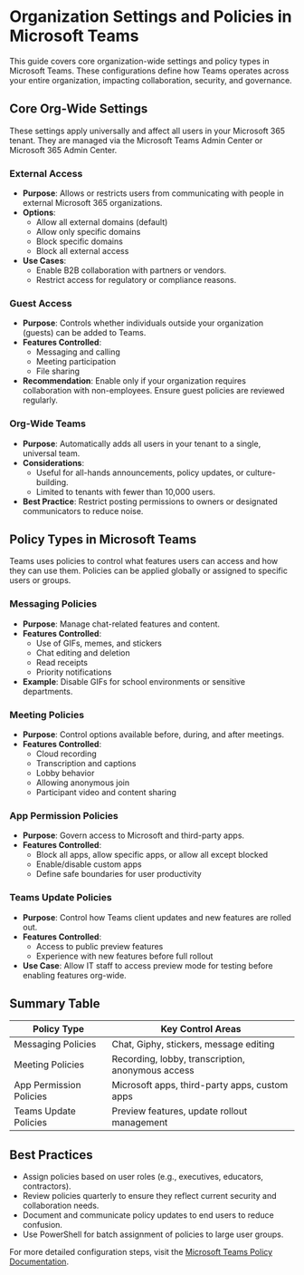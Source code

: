 # Organization Settings and Policies in Microsoft Teams

This guide covers core organization-wide settings and policy types in Microsoft Teams. These configurations define how Teams operates across your entire organization, impacting collaboration, security, and governance.

## Core Org-Wide Settings

These settings apply universally and affect all users in your Microsoft 365 tenant. They are managed via the Microsoft Teams Admin Center or Microsoft 365 Admin Center.

### External Access

- **Purpose**: Allows or restricts users from communicating with people in external Microsoft 365 organizations.
- **Options**:
  - Allow all external domains (default)
  - Allow only specific domains
  - Block specific domains
  - Block all external access
- **Use Cases**:
  - Enable B2B collaboration with partners or vendors.
  - Restrict access for regulatory or compliance reasons.

### Guest Access

- **Purpose**: Controls whether individuals outside your organization (guests) can be added to Teams.
- **Features Controlled**:
  - Messaging and calling
  - Meeting participation
  - File sharing
- **Recommendation**: Enable only if your organization requires collaboration with non-employees. Ensure guest policies are reviewed regularly.

### Org-Wide Teams

- **Purpose**: Automatically adds all users in your tenant to a single, universal team.
- **Considerations**:
  - Useful for all-hands announcements, policy updates, or culture-building.
  - Limited to tenants with fewer than 10,000 users.
- **Best Practice**: Restrict posting permissions to owners or designated communicators to reduce noise.

## Policy Types in Microsoft Teams

Teams uses policies to control what features users can access and how they can use them. Policies can be applied globally or assigned to specific users or groups.

### Messaging Policies

- **Purpose**: Manage chat-related features and content.
- **Features Controlled**:
  - Use of GIFs, memes, and stickers
  - Chat editing and deletion
  - Read receipts
  - Priority notifications
- **Example**: Disable GIFs for school environments or sensitive departments.

### Meeting Policies

- **Purpose**: Control options available before, during, and after meetings.
- **Features Controlled**:
  - Cloud recording
  - Transcription and captions
  - Lobby behavior
  - Allowing anonymous join
  - Participant video and content sharing

### App Permission Policies

- **Purpose**: Govern access to Microsoft and third-party apps.
- **Features Controlled**:
  - Block all apps, allow specific apps, or allow all except blocked
  - Enable/disable custom apps
  - Define safe boundaries for user productivity

### Teams Update Policies

- **Purpose**: Control how Teams client updates and new features are rolled out.
- **Features Controlled**:
  - Access to public preview features
  - Experience with new features before full rollout
- **Use Case**: Allow IT staff to access preview mode for testing before enabling features org-wide.

## Summary Table

| Policy Type             | Key Control Areas                                      |
|--------------------------|--------------------------------------------------------|
| Messaging Policies       | Chat, Giphy, stickers, message editing                 |
| Meeting Policies         | Recording, lobby, transcription, anonymous access      |
| App Permission Policies  | Microsoft apps, third-party apps, custom apps          |
| Teams Update Policies    | Preview features, update rollout management            |

## Best Practices

- Assign policies based on user roles (e.g., executives, educators, contractors).
- Review policies quarterly to ensure they reflect current security and collaboration needs.
- Document and communicate policy updates to end users to reduce confusion.
- Use PowerShell for batch assignment of policies to large user groups.

For more detailed configuration steps, visit the [Microsoft Teams Policy Documentation](https://learn.microsoft.com/en-us/microsoftteams/teams-policies-overview).
